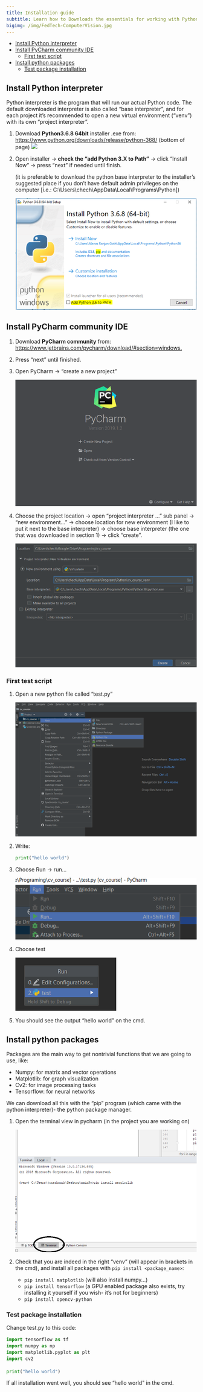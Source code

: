 ```yaml
---
title: Installation guide
subtitle: Learn how to Downloads the essentials for working with Python from your own computer
bigimg: /img/FedTech-ComputerVision.jpg
---
```

 
- [Install Python interpreter](#install-python-interpreter)
- [Install PyCharm community IDE](#install-pycharm-community-ide)
  - [First test script](#first-test-script)
- [Install python packages](#install-python-packages)
  - [Test package installation](#test-package-installation)
 
## Install Python interpreter

Python interpreter is the program that will run our actual Python code. The default downloaded interpreter is also called “base interpreter”, and for each project it’s recommended to open a new virtual environment (“venv”) with its own “project interpreter”.

1. Download **Python3.6.8 64bit** installer .exe from: <https://www.python.org/downloads/release/python-368/> (bottom of page)
    ![](images/2019-10-23-12-10-10.png)

    
2. Open installer -> **check the “add Python 3.X to Path”** -> click “Install Now” -> press “next” if needed until finish.
   
    (it is preferable to download the python base interpreter to the installer’s suggested place if you don’t have default admin privileges on the computer [i.e.: C:\Users\chech\AppData\Local\Programs\Python])

    ![](images/2019-10-23-12-14-16.png)

## Install PyCharm community IDE

1. Download **PyCharm community** from: <https://www.jetbrains.com/pycharm/download/#section=windows.>
2. Press “next” until finished.
3. Open PyCharm -> “create a new project” 
  
    ![image](images/pycharm_welcome_screen.png)

4. Choose the project location -> open “project interpreter …” sub panel -> “new environment…” -> choose location for new environment (I like to put it next to the base interpreter) -> choose base interpreter (the one that was downloaded in section 1) -> click “create”.
   
    ![image](images/pycharm_new_proj_screen.png)

### First test script

1. Open a new python file called “test.py”

    ![image](images/pycharm_new_file_screen.png)

2. Write:

    ```python
    print("hello world")
    ```

3. Choose Run -> run…
   
    ![image](images/pycharm_run_script.png)

4. Choose test

    ![image](images/pycharm_run_script_config.png)

5. You should see the output “hello world” on the cmd.

## Install python packages

Packages are the main way to get nontrivial functions that we are going to use, like:

- Numpy: for matrix and vector operations
- Matplotlib: for graph visualization
- Cv2: for image processing tasks
- Tensorflow: for neural networks

We can download all this with the “pip” program (which came with the python interpreter)- the python package manager.

1. Open the terminal view in pycharm (in the project you are working on)
   
   ![](images/2019-09-22-12-57-48.png)

2. Check that you are indeed in the right “venv” (will appear in brackets in the cmd), and install all packages with `pip install <package_name>`:
   - `pip install matplotlib` (will also install numpy…)
   - `pip install tensorflow` (a GPU enabled package also exists, try installing it yourself if you wish- it’s not for beginners)
   - `pip install opencv-python`

### Test package installation

Change test.py to this code:

```python
import tensorflow as tf
import numpy as np
import matplotlib.pyplot as plt
import cv2

print("hello world")
```

If all installation went well, you should see  “hello world" in the cmd.
